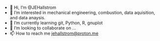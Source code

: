 - 👋 Hi, I’m @JEHallstrom
- 👀 I’m interested in mechanical engineering, combustion, data aquisition, and data anaysis.
- 🌱 I’m currently learning git, Python, R, gnuplot 
- 💞️ I’m looking to collaborate on ...
- 📫 How to reach me jehallstrom@proton.me

<!---
JEHallstrom/JEHallstrom is a ✨ special ✨ repository because its `README.md` (this file) appears on your GitHub profile.
You can click the Preview link to take a look at your changes.
--->
